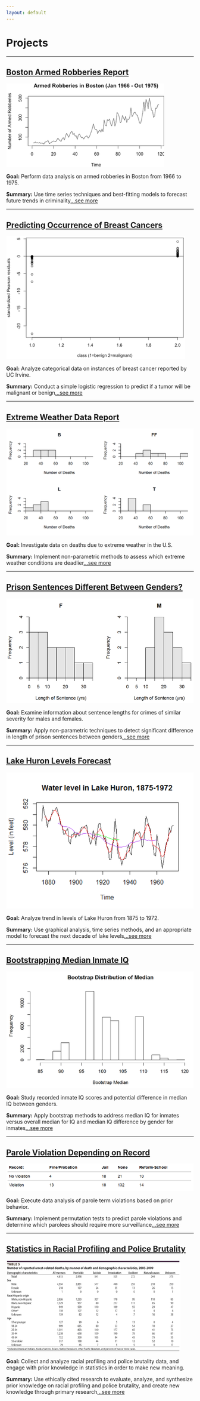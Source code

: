 ```yaml
---
layout: default
---
```

# Projects

* * *

## [Boston Armed Robberies Report](./bostonarmedrobberies.html)

![Branching](/assets/img/BARP_1.png)

**Goal:** Perform data analysis on armed robberies in Boston from 1966 to 1975.

**Summary:** Use time series techniques and best-fitting models to forecast future trends in criminality[...see more](./bostonarmedrobberies.html)

* * *

## [Predicting Occurrence of Breast Cancers](./predictbreastcancers.html)

![Branching](/assets/img/POBC_5.png)

**Goal:** Analyze categorical data on instances of breast cancer reported by UC Irvine.

**Summary:** Conduct a simple logistic regression to predict if a tumor will be malignant or benign[...see more](./predictbreastcancers.html)

* * *

## [Extreme Weather Data Report](./weatherreport.html)

![Branching](/assets/img/WR_1.png)

**Goal:** Investigate data on deaths due to extreme weather in the U.S.

**Summary:** Implement non-parametric methods to assess which extreme weather conditions are deadlier[...see more](./weatherreport.html)

* * *

## [Prison Sentences Different Between Genders?](./prisonreport.html)

![Branching](/assets/img/PR_1.png)

**Goal:** Examine information about sentence lengths for crimes of similar severity for males and females.

**Summary:** Apply non-parametric techniques to detect significant difference in length of prison sentences between genders[...see more](./prisonreport.html)

* * *

## [Lake Huron Levels Forecast](./LakeHuron.html)

![Branching](/assets/img/LH_2.png)

**Goal:** Analyze trend in levels of Lake Huron from 1875 to 1972.

**Summary:** Use graphical analysis, time series methods, and an appropriate model to forecast the next decade of lake levels[...see more](./LakeHuron.html)

* * *

## [Bootstrapping Median Inmate IQ](./jailreport.html)

![Branching](/assets/img/BMII_5.png)

**Goal:** Study recorded inmate IQ scores and potential difference in median IQ between genders.

**Summary:** Apply bootstrap methods to address median IQ for inmates versus overall median for IQ and median IQ difference by gender for inmates[...see more](./jailreport.html)

* * *

## [Parole Violation Depending on Record](./parolereport.html)

![Branching](/assets/img/PV_1.png)

**Goal:** Execute data analysis of parole term violations based on prior behavior.

**Summary:** Implement permutation tests to predict parole violations and determine which parolees should require more surveillance[...see more](./parolereport.html)

* * * 

## [Statistics in Racial Profiling and Police Brutality](./policebrutality.html)

![Branching](/assets/img/PB_1.png)

**Goal:** Collect and analyze racial profiling and police brutality data, and engage with prior knowledge in statistics in order to make new meaning.

**Summary:** Use ethically cited research to evaluate, analyze, and synthesize prior knowledge on racial profiling and police brutality, and create new knowledge through primary research[...see more](./policebrutality.html)
